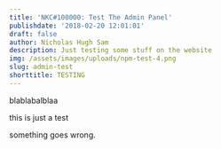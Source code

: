 ```yaml
---
title: 'NKC#100000: Test The Admin Panel'
publishdate: '2018-02-20 12:01:01'
draft: false
author: Nicholas Hugh Sam
description: Just testing some stuff on the website
img: /assets/images/uploads/npm-test-4.png
slug: admin-test
shorttitle: TESTING
---
```

blablabalblaa

this is just a test

something goes wrong.
